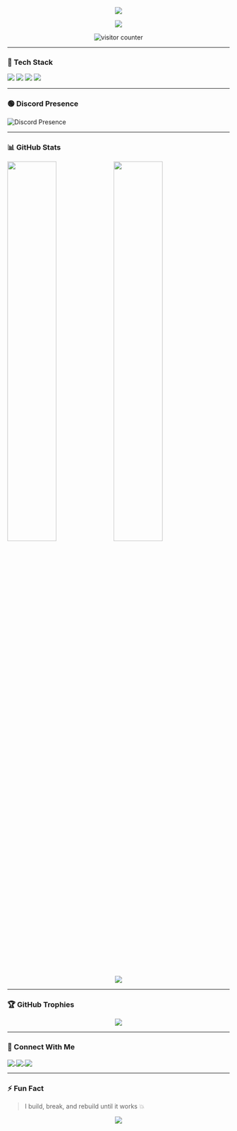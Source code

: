 <p align="center">
  <img src="https://capsule-render.vercel.app/api?type=waving&color=0:8e2de2,100:4a00e0&height=180&section=header&text=Hey%20I'm%20Karan&fontSize=35&fontAlignY=35&desc=Backend%20Developer%20|%20Node.js%20%26%20Python&descSize=20&animation=fadeIn" />
</p>

<p align="center">
  <img src="https://readme-typing-svg.herokuapp.com/?lines=Building+cool+stuff+with+code;Node.js+%7C+Python+%26+APIs;Always+learning+and+improving...&center=true&width=440&height=45" />
</p>

<p align="center">
  <img src="https://komarev.com/ghpvc/?username=notyourkaran&style=for-the-badge&color=blueviolet" alt="visitor counter"/>
</p>

---

### 🚀 Tech Stack

<p align="left">
  <img src="https://img.shields.io/badge/Node.js-339933?style=for-the-badge&logo=nodedotjs&logoColor=white" />
  <img src="https://img.shields.io/badge/Python-3776AB?style=for-the-badge&logo=python&logoColor=white" />
  <img src="https://img.shields.io/badge/Express.js-000000?style=for-the-badge&logo=express&logoColor=white" />
  <img src="https://img.shields.io/badge/MongoDB-47A248?style=for-the-badge&logo=mongodb&logoColor=white" />
</p>

---

### 🟢 Discord Presence

<p align="left">
  <img src="https://lanyard.cnrad.dev/api/1317520928338608148?animated=true&borderRadius=10px" alt="Discord Presence" />
</p>

---

### 📊 GitHub Stats

<p align="left">
  <img src="https://github-readme-stats.vercel.app/api?username=notyourkaran&show_icons=true&theme=radical" width="47%" />
  <img src="https://github-readme-streak-stats.herokuapp.com/?user=notyourkaran&theme=radical" width="47%" />
</p>

<p align="center">
  <img src="https://github-readme-activity-graph.vercel.app/graph?username=notyourkaran&theme=rogue" />
</p>

---

### 🏆 GitHub Trophies

<p align="center">
  <img src="https://github-profile-trophy.vercel.app/?username=notyourkaran&theme=radical&no-frame=true&row=1&column=7" />
</p>

---

### 🔗 Connect With Me

<p align="left">
  <a href="https://instagram.com/avi._idk" target="blank">
    <img align="center" src="https://img.shields.io/badge/Instagram-%23E4405F.svg?style=for-the-badge&logo=instagram&logoColor=white" />
  </a>
  <a href="mailto:avishuae@gmail.com" target="blank">
    <img align="center" src="https://img.shields.io/badge/Gmail-D14836?style=for-the-badge&logo=gmail&logoColor=white" />
  </a>
  <a href="https://discord.com/users/1317520928338608148" target="blank">
    <img align="center" src="https://img.shields.io/badge/Discord-7289DA?style=for-the-badge&logo=discord&logoColor=white" />
  </a>
</p>

---

### ⚡ Fun Fact

> I build, break, and rebuild until it works 💥

<p align="center">
  <img src="https://capsule-render.vercel.app/api?type=waving&color=0:4a00e0,100:8e2de2&height=120&section=footer"/>
</p>

